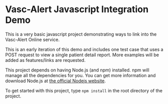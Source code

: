 # Vasc-Alert Javascript Integration Demo

This is a very basic javascript project demonstrating ways to link into the Vasc-Alert Online service.

This is an early iteration of this demo and includes one test case that uses a POST request to view a single patient detail report.
More examples will be added as features/links are requested.

This project depends on having Node.js (and npm) installed. npm will manage all the dependencies for you. You can get more information
and download Node.js at [the official Nodejs website](https://nodejs.org/ "Official Nodejs Website").

To get started with this project, type ```npm install``` in the root directory of the project.
